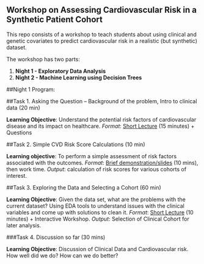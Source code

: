 ## Workshop on Assessing Cardiovascular Risk in a Synthetic Patient Cohort

This repo consists of a workshop to teach students about using clinical and genetic covariates to predict cardiovascular risk in a realistic (but synthetic) dataset.

The workshop has two parts:

  1. **Night 1 - Exploratory Data Analysis**
  2. **Night 2 - Machine Learning using Decision Trees**
  
##Night 1 Program:

##Task 1. Asking the Question – Background of the problem, Intro to clinical data (20 min)

**Learning Objective**: Understand the potential risk factors of cardiovascular disease and its impact on healthcare. *Format*: [Short Lecture](slides/Dorr_risk_score_basics.pptx) (15 minutes) + Questions

##Task 2. Simple CVD Risk Score Calculations (10 min)

**Learning objective**: To perform a simple assessment of risk factors associated with the outcomes. *Format*: [Brief demonstration/slides](slides/Dorr_risk_score_basics.pptx) (10 mins), then work time. *Output*: calculation of risk scores for various cohorts of interest.

##Task 3. Exploring the Data and Selecting a Cohort (60 min)

**Learning Objective**: Given the data set, what are the problems with the current dataset? Using EDA tools to understand issues with the clinical variables and come up with solutions to clean it. *Format*: [Short Lecture](introToEDA.html) (10 minutes) + Interactive Workshop. *Output*: Selection of Clinical Cohort for later analysis.
 
###Task 4. Discussion so far (30 mins)

**Learning Objective**: Discussion of Clinical Data and Cardiovascular risk. How well did we do? How can we do better?
